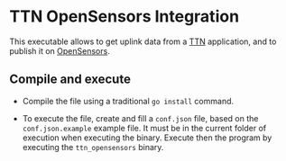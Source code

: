 # TTN OpenSensors Integration

This executable allows to get uplink data from a [TTN](http;//thethingsnetwork.org) application, and to publish it on [OpenSensors](https://www.opensensors.io/).

## Compile and execute

+ Compile the file using a traditional `go install` command.

+ To execute the file, create and fill a `conf.json` file, based on the `conf.json.example` example file. It must be in the current folder of execution when executing the binary. Execute then the program by executing the `ttn_opensensors` binary. 
